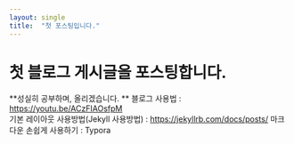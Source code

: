 ```yaml
---
layout: single
title:  "첫 포스팅입니다."
---
```


# 첫 블로그 게시글을 포스팅합니다.

**성실히 공부하며, 올리겠습니다. **
블로그 사용법 :  https://youtu.be/ACzFIAOsfpM  
기본 레이아웃 사용방법(Jekyll 사용방법) : https://jekyllrb.com/docs/posts/
마크다운 손쉽게 사용하기 :  Typora 
